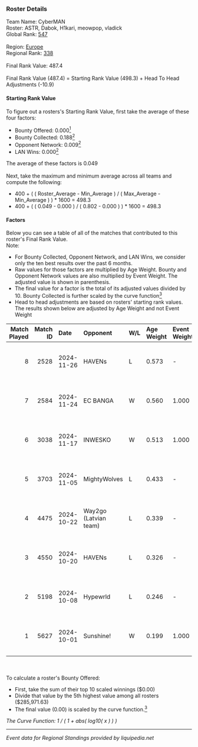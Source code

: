 ### Roster Details<br />
Team Name: CyberMAN<br />
Roster: ASTR, Dabok, H1kari, meowpop, vladick<br />
Global Rank: [547](../../standings_global_2025_02_28.md)<br />
<br />
Region: [Europe]( ../../standings_europe_2025_02_28.md)<br />
Regional Rank: [338]( ../../standings_europe_2025_02_28.md)<br />
<br />
Final Rank Value:  487.4<br />
<br />
Final Rank Value (487.4) = Starting Rank Value (498.3) + Head To Head Adjustments (-10.9)<br />

#### Starting Rank Value<br />
To figure out a rosters's Starting Rank Value, first take the average of these four factors:<br />
- Bounty Offered: 0.000[<sup>1</sup>](#table2)
- Bounty Collected: 0.188[<sup>2</sup>](#table1)
- Opponent Network: 0.009[<sup>2</sup>](#table1)
- LAN Wins: 0.000[<sup>2</sup>](#table1)

The average of these factors is 0.049<br />
<br />
Next, take the maximum and minimum average across all teams and compute the following:<br />
- 400 + ( ( Roster_Average - Min_Average ) / ( Max_Average - Min_Average ) ) * 1600 = 498.3
- 400 + ( ( 0.049 - 0.000 ) / ( 0.802 - 0.000 ) ) * 1600 = 498.3


#### Factors<br />
Below you can see a table of all of the matches that contributed to this roster's Final Rank Value.<br />
Note:<br />

- For Bounty Collected, Opponent Network, and LAN Wins, we consider only the ten best results over the past 6 months.
- Raw values for those factors are multiplied by Age Weight. Bounty and Opponent Network values are also multiplied by Event Weight. The adjusted value is shown in parenthesis.
- The final value for a factor is the total of its adjusted values divided by 10. Bounty Collected is further scaled by the curve function[<sup>3</sup>](#curveFunction)
- Head to head adjustments are based on rosters' starting rank values. The results shown below are adjusted by Age Weight and not Event Weight
<span id="table1"></span><br />


| Match Played | Match ID | Date       | Opponent              | W/L | Age Weight | Event Weight | Bounty Collected | Opponent Network | LAN Wins  | H2H Adj. | Roster                                |
| -: | -: | :- | :- | :- | :- | :- | :- | :- | :- | -: | :- |
|            8 |     2528 | 2024-11-26 | HAVENs                | L   | 0.573      | -            | -                | -                | -         |   -10.99 | ASTR, Dabok, H1kari, meowpop, vladick |
|            7 |     2584 | 2024-11-24 | EC BANGA              | W   | 0.560      | 1.000        | 0.001 (0.000)    | 0.105 (0.059)    | 0 (0.000) |     9.64 | ASTR, Dabok, H1kari, meowpop, vladick |
|            6 |     3038 | 2024-11-17 | INWESKO               | W   | 0.513      | 1.000        | 0.000 (0.000)    | 0.061 (0.031)    | 0 (0.000) |     8.46 | ASTR, Dabok, H1kari, meowpop, vladick |
|            5 |     3703 | 2024-11-05 | MightyWolves          | L   | 0.433      | -            | -                | -                | -         |    -8.34 | ASTR, Dabok, H1kari, meowpop, vladick |
|            4 |     4475 | 2024-10-22 | Way2go (Latvian team) | L   | 0.339      | -            | -                | -                | -         |    -3.50 | ASTR, Dabok, H1kari, meowpop, vladick |
|            3 |     4550 | 2024-10-20 | HAVENs                | L   | 0.326      | -            | -                | -                | -         |    -6.50 | ASTR, Dabok, H1kari, meowpop, vladick |
|            2 |     5198 | 2024-10-08 | Hypewrld              | L   | 0.246      | -            | -                | -                | -         |    -1.94 | ASTR, Dabok, H1kari, meowpop, vladick |
|            1 |     5627 | 2024-10-01 | Sunshine!             | W   | 0.199      | 1.000        | 0.000 (0.000)    | 0.000 (0.000)    | 0 (0.000) |     2.29 | ASTR, Dabok, H1kari, meowpop, vladick |

<br />
<span id="table2"></span><br />
To calculate a roster's Bounty Offered:<br />

- First, take the sum of their top 10 scaled winnings ($0.00)
- Divide that value by the 5th highest value among all rosters ($285,971.63)
- The final value (0.00) is scaled by the curve function.[<sup>3</sup>](#curveFunction)

<span id="curveFunction"></span>_The Curve Function: 1 / ( 1 + abs( log10( x ) ) )_<br />

---
_Event data for Regional Standings provided by liquipedia.net_<br />
